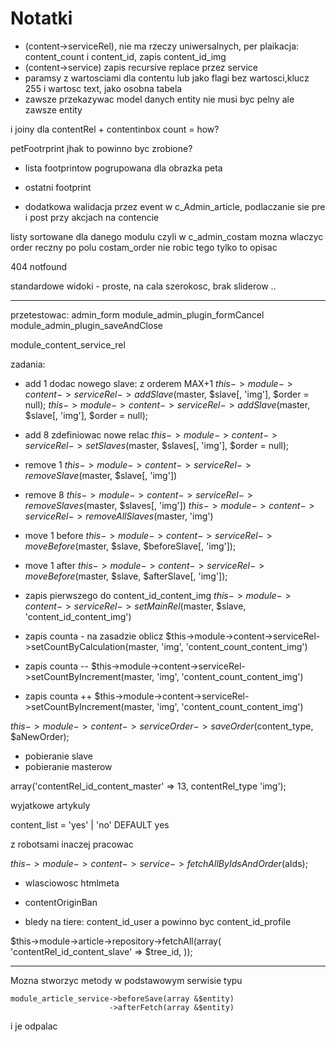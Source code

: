 Notatki
=======

- (content->serviceRel),  nie ma rzeczy uniwersalnych, per plaikacja: content_count i content_id, zapis content_id_img
- (content->service) zapis recursive replace przez service
- paramsy z wartosciami dla contentu lub jako flagi bez wartosci,klucz 255 i wartosc text, jako osobna tabela
- zawsze przekazywac model danych entity nie musi byc pelny ale zawsze entity



i joiny dla contentRel + contentinbox count = how?


petFootrprint jhak to powinno byc zrobione?
 
- lista footprintow pogrupowana dla obrazka peta
- ostatni footprint


- dodatkowa walidacja przez event w c_Admin_article, podlaczanie sie pre i post przy akcjach na contencie




listy sortowane dla danego modulu
czyli w c_admin_costam mozna wlaczyc order reczny po polu costam_order
nie robic tego tylko to opisac



404 notfound

standardowe widoki - proste, na cala szerokosc, brak sliderow ..

----------------

przetestowac:
admin_form
module_admin_plugin_formCancel
module_admin_plugin_saveAndClose


module_content_service_rel

zadania:

- add 1 dodac nowego slave: z orderem MAX+1
  $this->module->content->serviceRel->addSlave($master, $slave[, 'img'], $order = null);
  $this->module->content->serviceRel->addSlave($master, $slave[, 'img'], $order = null);
- add 8 zdefiniowac nowe relac
  $this->module->content->serviceRel->setSlaves($master, $slaves[, 'img'], $order = null);

- remove 1
  $this->module->content->serviceRel->removeSlave($master, $slave[, 'img'])
- remove 8
  $this->module->content->serviceRel->removeSlaves($master, $slaves[, 'img'])
  $this->module->content->serviceRel->removeAllSlaves($master, 'img')

  
- move 1 before
  $this->module->content->serviceRel->moveBefore($master, $slave, $beforeSlave[, 'img']);
- move 1 after
  $this->module->content->serviceRel->moveBefore($master, $slave, $afterSlave[, 'img']);

- zapis pierwszego do content_id_content_img
  $this->module->content->serviceRel->setMainRel($master, $slave, 'content_id_content_img')

- zapis counta - na zasadzie oblicz
  $this->module->content->serviceRel->setCountByCalculation(master, 'img', 'content_count_content_img')

- zapis counta --
  $this->module->content->serviceRel->setCountByIncrement(master, 'img', 'content_count_content_img')

- zapis counta ++
  $this->module->content->serviceRel->setCountByIncrement(master, 'img', 'content_count_content_img')

$this->module->content->serviceOrder->saveOrder($content_type, $aNewOrder);
  
  
- pobieranie slave
- pobieranie masterow

array('contentRel_id_content_master' => 13, contentRel_type 'img');





wyjatkowe artykuly
 
content_list = 'yes' | 'no' DEFAULT yes

z robotsami inaczej pracowac

$this->module->content->service->fetchAllByIdsAndOrder($aIds);

- wlasciowosc htmlmeta
- contentOriginBan

- bledy na tiere: content_id_user a powinno byc content_id_profile



$this->module->article->repository->fetchAll(array(
	'contentRel_id_content_slave' => $tree_id,
));



------------------------------------------------

Mozna stworzyc metody w podstawowym serwisie typu 

```
module_article_service->beforeSave(array &$entity)
                      ->afterFetch(array &$entity)
```

i je odpalac
